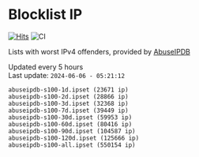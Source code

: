 # Blocklist IP

[![Hits](https://hits.seeyoufarm.com/api/count/incr/badge.svg?url=https%3A%2F%2Fgithub.com%2Fborestad%2Fblocklist-ip%2F&count_bg=%2379C83D&title_bg=%23555555&icon=&icon_color=%23E7E7E7&title=hits&edge_flat=false)](https://hits.seeyoufarm.com)  ![CI](https://img.shields.io/github/workflow/status/borestad/blocklist-ip/CI?style=flat-square)

Lists with worst IPv4 offenders, provided by [AbuseIPDB](https://www.abuseipdb.com/)

<!-- FOOTER-PLACEHOLDER -->
Updated every 5 hours<br>
Last update: `2024-06-06 - 05:21:12`
```
abuseipdb-s100-1d.ipset (23671 ip)
abuseipdb-s100-2d.ipset (28866 ip)
abuseipdb-s100-3d.ipset (32368 ip)
abuseipdb-s100-7d.ipset (39449 ip)
abuseipdb-s100-30d.ipset (59953 ip)
abuseipdb-s100-60d.ipset (80416 ip)
abuseipdb-s100-90d.ipset (104587 ip)
abuseipdb-s100-120d.ipset (125666 ip)
abuseipdb-s100-all.ipset (550154 ip)
```
